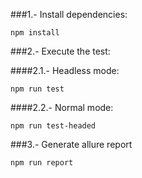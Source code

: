 ###1.- Install dependencies:

    npm install

###2.- Execute the test:

####2.1.- Headless mode:

    npm run test

####2.2.- Normal mode:

    npm run test-headed

###3.- Generate allure report

    npm run report